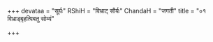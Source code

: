 +++
devataa = "सूर्यः"
RShiH = "विभ्राट् सौर्यः"
ChandaH = "जगती"
title = "०१ विभ्राड्बृहत्पिबतु सोम्यं"

+++
